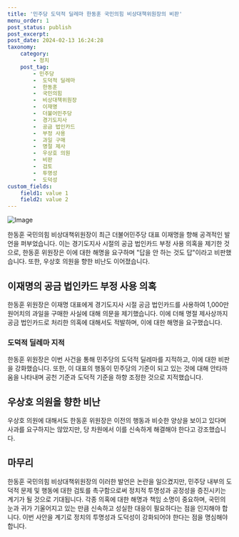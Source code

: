 ```yaml
---
title: '민주당 도덕적 딜레마 한동훈 국민의힘 비상대책위원장의 비판'
menu_order: 1
post_status: publish
post_excerpt: 
post_date: 2024-02-13 16:24:28
taxonomy:
    category:
        - 정치
    post_tag:
        - 민주당
        -  도덕적 딜레마
        -  한동훈
        -  국민의힘
        -  비상대책위원장
        -  이재명
        -  더불어민주당
        -  경기도지사
        -  공금 법인카드
        -  부정 사용
        -  과일 구매
        -  명절 제사
        -  우상호 의원
        -  비판
        -  검토
        -  투명성
        -  도덕성
custom_fields:
    field1: value 1
    field2: value 2
---
```


![Image](https://imgnews.pstatic.net/image/057/2024/02/13/0001798957_001_20240213132201184.jpg?type=w647)

한동훈 국민의힘 비상대책위원장이 최근 더불어민주당 대표 이재명을 향해 공격적인 발언을 퍼부었습니다. 이는 경기도지사 시절의 공금 법인카드 부정 사용 의혹을 제기한 것으로, 한동훈 위원장은 이에 대한 해명을 요구하며 "답을 안 하는 것도 답"이라고 비판했습니다. 또한, 우상호 의원을 향한 비난도 이어졌습니다.
## 이재명의 공금 법인카드 부정 사용 의혹
한동훈 위원장은 이재명 대표에게 경기도지사 시절 공금 법인카드를 사용하여 1,000만 원어치의 과일을 구매한 사실에 대해 의문을 제기했습니다. 이에 더해 명절 제사상까지 공금 법인카드로 처리한 의혹에 대해서도 적발하며, 이에 대한 해명을 요구했습니다.
### 도덕적 딜레마 지적
한동훈 위원장은 이번 사건을 통해 민주당의 도덕적 딜레마를 지적하고, 이에 대한 비판을 강화했습니다. 또한, 이 대표의 행동이 민주당의 기준이 되고 있는 것에 대해 안타까움을 나타내며 공천 기준과 도덕적 기준을 하향 조정한 것으로 지적했습니다.
## 우상호 의원을 향한 비난
우상호 의원에 대해서도 한동훈 위원장은 이전의 행동과 비슷한 양상을 보이고 있다며 사과를 요구하지는 않았지만, 당 차원에서 이를 신속하게 해결해야 한다고 강조했습니다.
## 마무리
한동훈 국민의힘 비상대책위원장의 이러한 발언은 논란을 일으켰지만, 민주당 내부의 도덕적 문제 및 행동에 대한 검토를 촉구함으로써 정치적 투명성과 공정성을 증진시키는 계기가 될 것으로 기대됩니다. 각종 의혹에 대한 해명과 책임 소명이 중요하며, 국민의 눈과 귀가 기울어지고 있는 만큼 신속하고 성실한 대응이 필요하다는 점을 인지해야 합니다. 이번 사안을 계기로 정치의 투명성과 도덕성이 강화되어야 한다는 점을 명심해야 합니다.
